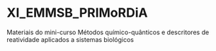 # XI_EMMSB_PRIMoRDiA
Materiais do mini-curso  Métodos químico-quânticos e descritores de reatividade aplicados a sistemas biológicos
